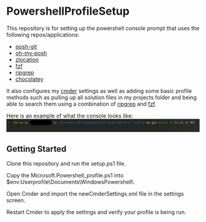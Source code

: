 # PowershellProfileSetup
This repository is for setting up the powershell console prompt that uses the following repos/applications:
* [posh-git](https://github.com/dahlbyk/posh-git)
* [oh-my-posh](https://github.com/JanDeDobbeleer/oh-my-posh)
* [zlocation](https://github.com/vors/ZLocation)
* [fzf](https://github.com/kelleyma49/PSFzf)
* [ripgrep](https://github.com/BurntSushi/ripgrep)
* [chocolatey](https://chocolatey.org/)

It also configures my [cmder](https://cmder.net/) settings as well as adding some basic profile methods such as pulling up all solution files in my projects folder and being able to search them using a combination of [ripgrep](https://github.com/BurntSushi/ripgrep)
 and [fzf](https://github.com/kelleyma49/PSFzf).

Here is an example of what the console looks like:
![Prompt](PromptView.png)

## Getting Started
Clone this repository and run the setup.ps1 file.

Copy the Microsoft.Powershell_profile.ps1 into $env:Userprofile\Documents\WindowsPowershell\

Open Cmder and import the newCmderSettings.xml file in the settings screen.

Restart Cmder to apply the settings and verify your profile is being run.